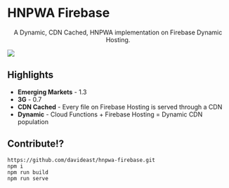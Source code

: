 <p align="center">
  <h1>HNPWA Firebase</h1>
  <p align="center">A Dynamic, CDN Cached, HNPWA implementation on Firebase Dynamic Hosting.</p>
  <img src="https://raw.githubusercontent.com/davideast/hnpwa-firebase/hnpwa-firebase.png">
</p>

## Highlights

- **Emerging Markets** - 1.3
- **3G** - 0.7
- **CDN Cached** - Every file on Firebase Hosting is served through a CDN
- **Dynamic** - Cloud Functions + Firebase Hosting = Dynamic CDN population

## Contribute!?

```
https://github.com/davideast/hnpwa-firebase.git
npm i
npm run build
npm run serve
```